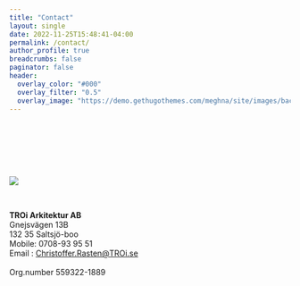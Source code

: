 ```yaml
---
title: "Contact"
layout: single
date: 2022-11-25T15:48:41-04:00
permalink: /contact/
author_profile: true
breadcrumbs: false
paginator: false
header:
  overlay_color: "#000"
  overlay_filter: "0.5"
  overlay_image: "https://demo.gethugothemes.com/meghna/site/images/backgrounds/hero-area.jpg"
---
```


<Br/>
<Br/>
<Br/>
<Br/>
<Br/>

![](/assets/images/troi.loggo.png) 

<Br/>

**TROi Arkitektur AB** <Br/>
Gnejsvägen 13B <Br/>
132 35 Saltsjö-boo <Br/>
Mobile: 0708-93 95 51 <Br/>
Email : Christoffer.Rasten@TROi.se <Br/>
<Br/>
Org.number 559322-1889

